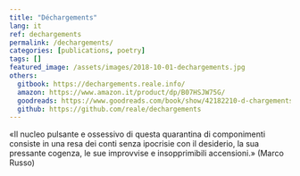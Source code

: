 ```yaml
---
title: "Déchargements"
lang: it
ref: dechargements
permalink: /dechargements/
categories: [publications, poetry]
tags: []
featured_image: /assets/images/2018-10-01-dechargements.jpg
others:
  gitbook: https://dechargements.reale.info/
  amazon: https://www.amazon.it/product/dp/B07HSJW75G/
  goodreads: https://www.goodreads.com/book/show/42182210-d-chargements
  github: https://github.com/reale/dechargements
---
```


«Il nucleo pulsante e ossessivo di questa quarantina di componimenti consiste in una resa dei conti senza ipocrisie con il desiderio, la sua pressante cogenza, le sue improvvise e insopprimibili accensioni.» (Marco Russo)
